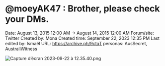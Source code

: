# @moeyAK47 : Brother, please check your DMs.

Date: August 13, 2015 12:00 AM → August 14, 2015 12:00 AM
Forum/site: Twitter
Created by: Mona
Created time: September 22, 2023 12:35 PM
Last edited by: Ismaël 
URL: https://archive.ph/9ctqT
personas: AusSecret, AustraliWitness

![Capture d’écran 2023-09-22 à 12.35.40.png](@moeyAK47%20Brother,%20please%20check%20your%20DMs%206ce6e1d6b9bb45cdab15e5b507657530/Capture_decran_2023-09-22_a_12.35.40.png)